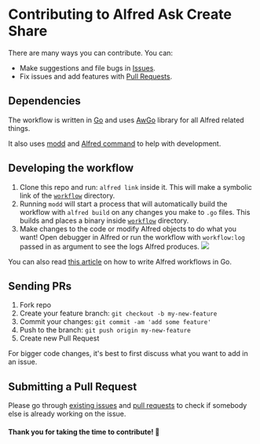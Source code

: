 # Contributing to Alfred Ask Create Share
There are many ways you can contribute. You can:
- Make suggestions and file bugs in [Issues](../../issues/).
- Fix issues and add features with [Pull Requests](../../pulls/).

## Dependencies
The workflow is written in [Go](https://golang.org/) and uses [AwGo](https://github.com/deanishe/awgo) library for all Alfred related things.

It also uses [modd](https://github.com/cortesi/modd) and [Alfred command](https://godoc.org/github.com/jason0x43/go-alfred/alfred) to help with development.

## Developing the workflow
1. Clone this repo and run: `alfred link` inside it. This will make a symbolic link of the [`workflow`](workflow) directory.
2. Running `modd` will start a process that will automatically build the workflow with `alfred build` on any changes you make to `.go` files. This builds and places a binary inside [`workflow`](workflow) directory.
3. Make changes to the code or modify Alfred objects to do what you want! Open debugger in Alfred or run the workflow with `workflow:log` passed in as argument to see the logs Alfred produces.
![](https://i.imgur.com/rVXRXa1.png)

You can also read [this article](https://medium.com/@nikitavoloboev/writing-alfred-workflows-in-go-2a44f62dc432) on how to write Alfred workflows in Go.

## Sending PRs
1. Fork repo
2. Create your feature branch: `git checkout -b my-new-feature`
3. Commit your changes: `git commit -am 'add some feature'`
4. Push to the branch: `git push origin my-new-feature`
5. Create new Pull Request

For bigger code changes, it's best to first discuss what you want to add in an issue.

## Submitting a Pull Request
Please go through [existing issues](../../issues/) and [pull requests](../../pulls/) to check if somebody else is already working on the issue.

#### Thank you for taking the time to contribute! 💜